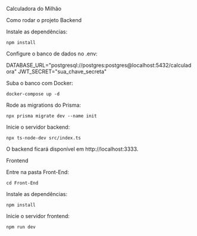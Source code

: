 Calculadora do Milhão

Como rodar o projeto
Backend

Instale as dependências:

`npm install`


Configure o banco de dados no .env:

DATABASE_URL="postgresql://postgres:postgres@localhost:5432/calculadora"
JWT_SECRET="sua_chave_secreta"


Suba o banco com Docker:

`docker-compose up -d`


Rode as migrations do Prisma:

`npx prisma migrate dev --name init`


Inicie o servidor backend:

`npx ts-node-dev src/index.ts`


O backend ficará disponível em http://localhost:3333.

Frontend

Entre na pasta Front-End:

`cd Front-End`


Instale as dependências:

`npm install`


Inicie o servidor frontend:

`npm run dev`

